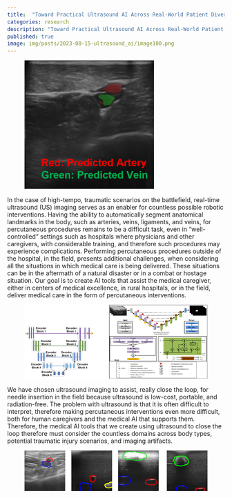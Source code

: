 ```yaml
---
title:  "Toward Practical Ultrasound AI Across Real-World Patient Diversity"
categories: research
description: "Toward Practical Ultrasound AI Across Real-World Patient Diversity"
published: true
image: img/posts/2023-08-15-ultrasound_ai/image100.png
---
```


<figure>
 <img src="img/posts/2023-08-15-ultrasound_ai/image100.png" alt="" />
</figure>

In the case of high-tempo, traumatic scenarios on the battlefield, real-time ultrasound (US) imaging serves as an enabler for countless possible robotic interventions. Having the ability to automatically segment anatomical landmarks in the body, such as arteries, veins, ligaments, and veins, for percutaneous procedures remains to be a difficult task, even in “well-controlled” settings such as hospitals where physicians and other caregivers, with considerable training, and therefore such procedures may experience complications. Performing percutaneous procedures outside of the hospital, in the field, presents additional challenges, when considering all the situations in which medical care is being delivered. These situations can be in the aftermath of a natural disaster or in a combat or hostage situation. Our goal is to create AI tools that assist the medical caregiver, either in centers of medical excellence, in rural hospitals, or in the field, deliver medical care in the form of percutaneous interventions.

<figure>
 <img src="img/posts/2023-08-15-ultrasound_ai/image15.png" alt="" />
</figure>

We have chosen ultrasound imaging to assist, really close the loop, for needle insertion in the field because ultrasound is low-cost, portable, and radiation-free. The problem with ultrasound is that it is often difficult to interpret, therefore making percutaneous interventions even more difficult, both for human caregivers and the medical AI that supports them. Therefore, the medical AI tools that we create using ultrasound to close the loop therefore must consider the countless domains across body types, potential traumatic injury scenarios, and imaging artifacts. 

<figure>
 <img src="img/posts/2023-08-15-ultrasound_ai/image110.png" alt="" />
</figure>